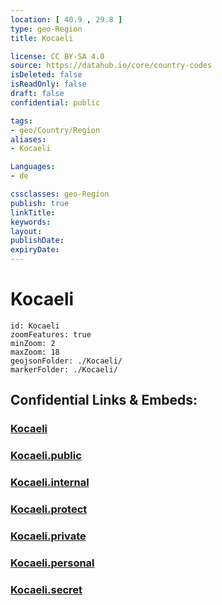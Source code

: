 ```yaml
---
location: [ 40.9 , 29.8 ] 
type: geo-Region
title: Kocaeli

license: CC BY-SA 4.0
source: https://datahub.io/core/country-codes
isDeleted: false
isReadOnly: false
draft: false
confidential: public

tags:
- geo/Country/Region
aliases:
- Kocaeli

Languages:
- de

cssclasses: geo-Region
publish: true
linkTitle: 
keywords: 
layout: 
publishDate: 
expiryDate: 
---
```


# Kocaeli

```leaflet
id: Kocaeli
zoomFeatures: true 
minZoom: 2 
maxZoom: 18
geojsonFolder: ./Kocaeli/
markerFolder: ./Kocaeli/
```


## Confidential Links & Embeds: 

### [Kocaeli](/_Standards/Earth/Continent/Europe/Europe~East/Turkey/Provinces~Turkey/Kocaeli.md) 

### [Kocaeli.public](/_public/Earth/Continent/Europe/Europe~East/Turkey/Provinces~Turkey/Kocaeli.public.md) 

### [Kocaeli.internal](/_internal/Earth/Continent/Europe/Europe~East/Turkey/Provinces~Turkey/Kocaeli.internal.md) 

### [Kocaeli.protect](/_protect/Earth/Continent/Europe/Europe~East/Turkey/Provinces~Turkey/Kocaeli.protect.md) 

### [Kocaeli.private](/_private/Earth/Continent/Europe/Europe~East/Turkey/Provinces~Turkey/Kocaeli.private.md) 

### [Kocaeli.personal](/_personal/Earth/Continent/Europe/Europe~East/Turkey/Provinces~Turkey/Kocaeli.personal.md) 

### [Kocaeli.secret](/_secret/Earth/Continent/Europe/Europe~East/Turkey/Provinces~Turkey/Kocaeli.secret.md)


